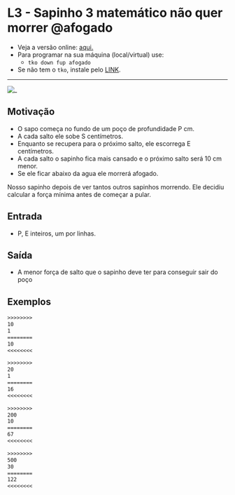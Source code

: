 # L3 - Sapinho 3 matemático não quer morrer @afogado

- Veja a versão online: [aqui.](https://github.com/qxcodefup/arcade/blob/master/base/afogado/Readme.md)
- Para programar na sua máquina (local/virtual) use:
  - `tko down fup afogado`
- Se não tem o `tko`, instale pelo [LINK](https://github.com/senapk/tko#tko).

---

![_](https://raw.githubusercontent.com/qxcodefup/arcade/master/base/afogado/cover.jpg)

## Motivação

- O sapo começa no fundo de um poço de profundidade P cm.
- A cada salto ele sobe S centímetros.
- Enquanto se recupera para o próximo salto, ele escorrega E centímetros.
- A cada salto o sapinho fica mais cansado e o próximo salto será 10 cm menor.
- Se ele ficar abaixo da agua ele morrerá afogado.

Nosso sapinho depois de ver tantos outros sapinhos morrendo. Ele decidiu calcular a força mínima antes de começar  a pular.  

## Entrada

- P, E inteiros, um por linhas.  

## Saída

- A menor força de salto que o sapinho deve ter para conseguir sair do poço  

## Exemplos

``` txt
>>>>>>>>
10
1
========
10
<<<<<<<<

>>>>>>>>
20
1
========
16
<<<<<<<<

>>>>>>>>
200
10
========
67
<<<<<<<<

>>>>>>>>
500
30
========
122
<<<<<<<<
```
